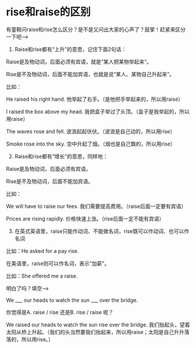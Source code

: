 
# rise和raise的区别

有童鞋问raise和rise怎么区分？是不是又问出大家的心声了？鼓掌！赶紧来区分一下吧——>

1. Raise和rise都有“上升”的意思，记住下面2句话：

Raise是及物动词，后面必须有宾语，就是“某人把某物举起来”。

Rise是不及物动词，后面不能加宾语，也就是说“某人、某物自己升起来”。

比如：

He raised his right hand. 他举起了右手。（是他把手举起来的，所以用raise）

I raised the box above my head. 我把盒子举过了头顶。（盒子是我举起的，所以用raise）

The waves rose and fell. 波浪起起伏伏。（波浪是自己动的，所以用rise）

Smoke rose into the sky. 空中升起了烟。（烟也是自己飘的，所以用rise）

2. Raise和rise都有“增长”的意思，同样地：

Raise是及物动词，后面必须有宾语。

Rise是不及物动词，后面不能加宾语。

比如：

We will have to raise our fees. 我们需要提高费用。（raise后面一定要有宾语）

Prices are rising rapidly. 价格快速上涨。（rise后面一定不能有宾语）

3. 在英式英语里，raise只能作动词、不能做名词，rise既可以作动词、也可以作名词

比如：He asked for a pay rise.

在美语里，raise则可以作名词，表示“加薪”。

比如：She offered me a raise.

明白了吗？填空——>

We ___ our heads to watch the sun ___ over the bridge.

你觉得是A. raise / rise 还是B. rise / raise 呢？

We raised our heads to watch the sun rise over the bridge. 我们抬起头，望着太阳从桥上升起。（我们的头当然要我们抬起来，所以用raise；太阳是自己升升落落的，所以用rise。）